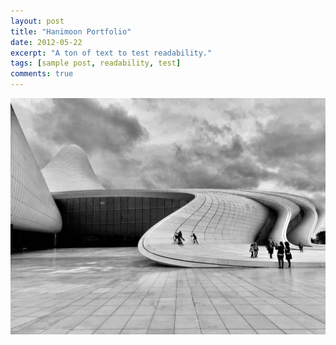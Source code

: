 ```yaml
---
layout: post
title: "Hanimoon Portfolio"
date: 2012-05-22
excerpt: "A ton of text to test readability."
tags: [sample post, readability, test]
comments: true
---
```


![Moon ](https://github.com/haniiimooon/haniiimooon.github.io/raw/master/assets/img/background.jpg) 